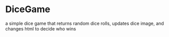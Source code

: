 # DiceGame
a simple dice game that returns random dice rolls, updates dice image, and changes html to decide who wins
